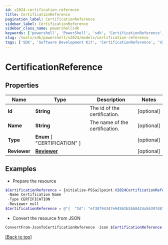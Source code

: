```yaml
---
id: v2024-certification-reference
title: CertificationReference
pagination_label: CertificationReference
sidebar_label: CertificationReference
sidebar_class_name: powershellsdk
keywords: ['powershell', 'PowerShell', 'sdk', 'CertificationReference', 'V2024CertificationReference'] 
slug: /tools/sdk/powershell/v2024/models/certification-reference
tags: ['SDK', 'Software Development Kit', 'CertificationReference', 'V2024CertificationReference']
---
```



# CertificationReference

## Properties

Name | Type | Description | Notes
------------ | ------------- | ------------- | -------------
**Id** | **String** | The id of the certification. | [optional] 
**Name** | **String** | The name of the certification. | [optional] 
**Type** |  **Enum** [  "CERTIFICATION" ] |  | [optional] 
**Reviewer** | [**Reviewer**](reviewer) |  | [optional] 

## Examples

- Prepare the resource
```powershell
$CertificationReference = Initialize-PSSailpoint.V2024CertificationReference  -Id ef38f94347e94562b5bb8424a56397d8 `
 -Name Certification Name `
 -Type CERTIFICATION `
 -Reviewer null
$CertificationReference = @"{  "Id": "ef38f94347e94562b5bb8424a56397d8", "Name": "Certification Name", "Type": "CERTIFICATION", "Reviewer": "null "}"@
```

- Convert the resource from JSON
```powershell
ConvertFrom-JsonToCertificationReference -Json $CertificationReference
```


[[Back to top]](#) 

